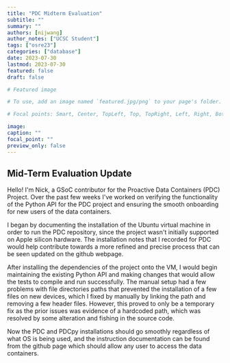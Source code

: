 ```yaml
---
title: "PDC Midterm Evaluation"
subtitle: ""
summary: ""
authors: [nijwang]
author_notes: ["UCSC Student"]
tags: ["osre23"]
categories: ["database"]
date: 2023-07-30
lastmod: 2023-07-30
featured: false
draft: false

# Featured image

# To use, add an image named `featured.jpg/png` to your page's folder.

# Focal points: Smart, Center, TopLeft, Top, TopRight, Left, Right, BottomLeft, Bottom, BottomRight.

image:
caption: ""
focal_point: ""
preview_only: false
---
```


## Mid-Term Evaluation Update

Hello! I'm Nick, a GSoC contributor for the Proactive Data Containers (PDC) Project. 
Over the past few weeks I've worked on verifying the functionality of the Python API for the PDC project and ensuring the smooth onboarding for new users of the data containers.

I began by documenting the installation of the Ubuntu virtual machine in order to run the PDC repository, since the project wasn't initially supported on Apple silicon hardware. The installation notes that I recorded for PDC would help contribute towards a more refined and precise process that can be seen updated on the github webpage.

After installing the dependencies of the project onto the VM, I would begin maintaining the existing Python API and making changes that would allow the tests to compile and run successfully. The manual setup had a few problems with file directories paths that prevented the installation of a few files on new devices, which I fixed by manually by linking the path and removing a few header files. However, this proved to only be a temporary fix as the prior issues was evidence of a hardcoded path, which was resolved by some alteration and fishing in the source code.

Now the PDC and PDCpy installations should go smoothly regardless of what OS is being used, and the instruction documentation can be found from the github page which should allow any user to access the data containers.